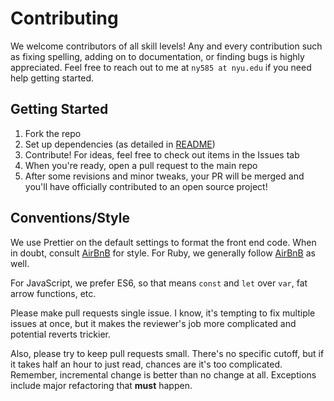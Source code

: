 # Contributing

We welcome contributors of all skill levels! Any and every
contribution such as fixing spelling, adding on to documentation, or
finding bugs is highly appreciated. Feel free to reach out to me at
`ny585 at nyu.edu` if you need help getting started. 

## Getting Started


1. Fork the repo
2. Set up dependencies (as detailed in [README](/README.md))
3. Contribute! For ideas, feel free to check out items in the Issues
   tab
4. When you're ready, open a pull request to the main repo
5. After some revisions and minor tweaks, your PR will be merged and
   you'll have officially contributed to an open source project!
   
## Conventions/Style

We use Prettier on the default settings to format the front end
code. When in doubt, consult
[AirBnB](https://github.com/airbnb/javascript) for style. For Ruby, we
generally follow [AirBnB](https://github.com/airbnb/ruby) as well.

For JavaScript, we prefer ES6, so that means `const` and `let` over
`var`, fat arrow functions, etc.

Please make pull requests single issue. I know, it's tempting to fix
multiple issues at once, but it makes the reviewer's job more
complicated and potential reverts trickier.

Also, please try to keep pull requests small. There's no specific
cutoff, but if it takes half an hour to just read, chances are it's
too complicated. Remember, incremental change is better than no change
at all. Exceptions include major refactoring that **must** happen.
